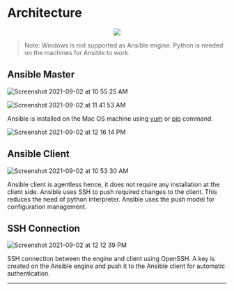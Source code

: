 # Architecture
<p align = "center">
<img src = "https://user-images.githubusercontent.com/42912140/131787288-1e2286b2-ca01-4f52-b1d7-44f79cec0c3e.png">
</p>     

> Note: Windows is not supported as Ansible engine. Python is needed on the machines for Ansible to work.

## Ansible Master
![Screenshot 2021-09-02 at 10 55 25 AM](https://user-images.githubusercontent.com/42912140/131787301-02eae3c8-c6e3-46bf-8e5b-9d1fb65d4959.png)     


![Screenshot 2021-09-02 at 11 41 53 AM](https://user-images.githubusercontent.com/42912140/131795496-d99bdeb2-1acb-48d5-8c04-ce843269de37.png)      


Ansible is installed on the Mac OS machine using [yum](/yum.md) or [pip](/pip.md) command.

![Screenshot 2021-09-02 at 12 16 14 PM](https://user-images.githubusercontent.com/42912140/131795735-13d3c3ef-3123-4485-8a2b-acbe619f46c4.png)     


## Ansible Client

![Screenshot 2021-09-02 at 10 53 30 AM](https://user-images.githubusercontent.com/42912140/131787430-15eed2b0-f32a-4498-ae23-2a3cc3957ac6.png)      

Ansible client is agentless hence, it does not require any installation at the client side. Ansible uses SSH to push required changes to the client. This reduces the need of python interpreter. Ansible uses the push model for configuration management.

## SSH Connection


![Screenshot 2021-09-02 at 12 12 39 PM](https://user-images.githubusercontent.com/42912140/131795466-cc3722e7-1893-419d-9bf7-8c1d449fe246.png)


SSH connection between the engine and client using OpenSSH. A key is created on the Ansible engine and push it to the Ansible client for automatic authentication.

---
